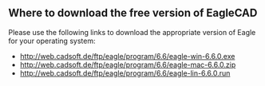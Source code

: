 ## Where to download the free version of EagleCAD

Please use the following links to download the appropriate
version of Eagle for your operating system:

* http://web.cadsoft.de/ftp/eagle/program/6.6/eagle-win-6.6.0.exe
* http://web.cadsoft.de/ftp/eagle/program/6.6/eagle-mac-6.6.0.zip
* http://web.cadsoft.de/ftp/eagle/program/6.6/eagle-lin-6.6.0.run

